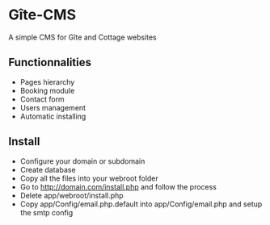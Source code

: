 Gîte-CMS
========

A simple CMS for Gîte and Cottage websites

Functionnalities
----------------

- Pages hierarchy
- Booking module
- Contact form
- Users management
- Automatic installing

Install
-------

- Configure your domain or subdomain
- Create database
- Copy all the files into your webroot folder
- Go to http://domain.com/install.php and follow the process
- Delete app/webroot/install.php
- Copy app/Config/email.php.default into app/Config/email.php and setup the smtp config